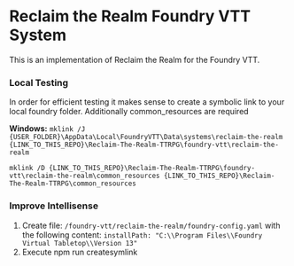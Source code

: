 # Reclaim the Realm Foundry VTT System

This is an implementation of Reclaim the Realm for the Foundry VTT.

### Local Testing

In order for efficient testing it makes sense to create a symbolic link to your local foundry folder.
Additionally common_resources are required 

**Windows:**
`mklink /J  {USER_FOLDER}\AppData\Local\FoundryVTT\Data\systems\reclaim-the-realm {LINK_TO_THIS_REPO}\Reclaim-The-Realm-TTRPG\foundry-vtt\reclaim-the-realm`

`mklink /D {LINK_TO_THIS_REPO}\Reclaim-The-Realm-TTRPG\foundry-vtt\reclaim-the-realm\common_resources {LINK_TO_THIS_REPO}\Reclaim-The-Realm-TTRPG\common_resources`

### Improve Intellisense

1. Create file: `/foundry-vtt/reclaim-the-realm/foundry-config.yaml` with the following content: `installPath: "C:\\Program Files\\Foundry Virtual Tabletop\\Version 13"`
2. Execute npm run createsymlink